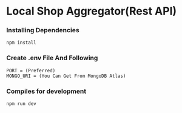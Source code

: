 # Local Shop Aggregator(Rest API)

### Installing Dependencies
```
npm install
```
### Create .env File And Following
```
PORT = (Preferred)
MONGO_URI = (You Can Get From MongoDB Atlas)
```

### Compiles for development
```
npm run dev
```
